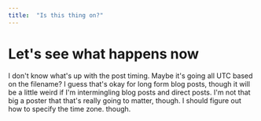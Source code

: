 ```yaml
---
title:  "Is this thing on?"
---
```


# Let's see what happens now

I don't know what's up with the post timing. Maybe it's going all UTC based on the filename? I guess that's okay for long form blog posts, though it will be a little weird if I'm intermingling blog posts and direct posts. I'm not that big a poster that that's really going to matter, though. I should figure out how to specify the time zone. though.